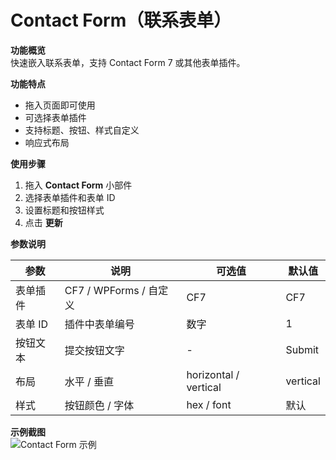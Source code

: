 # Contact Form（联系表单）

**功能概览**  
快速嵌入联系表单，支持 Contact Form 7 或其他表单插件。

**功能特点**  
- 拖入页面即可使用  
- 可选择表单插件  
- 支持标题、按钮、样式自定义  
- 响应式布局  

**使用步骤**  
1. 拖入 **Contact Form** 小部件  
2. 选择表单插件和表单 ID  
3. 设置标题和按钮样式  
4. 点击 **更新**  

**参数说明**

| 参数 | 说明 | 可选值 | 默认值 |
|------|------|--------|--------|
| 表单插件 | CF7 / WPForms / 自定义 | CF7 | CF7 |
| 表单 ID | 插件中表单编号 | 数字 | 1 |
| 按钮文本 | 提交按钮文字 | - | Submit |
| 布局 | 水平 / 垂直 | horizontal / vertical | vertical |
| 样式 | 按钮颜色 / 字体 | hex / font | 默认 |

**示例截图**  
![Contact Form 示例](/screenshot.png)
